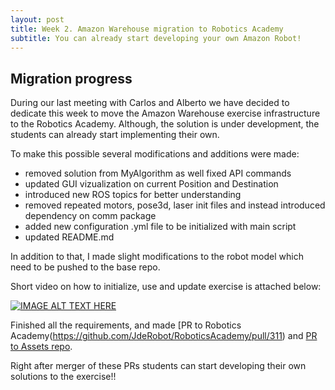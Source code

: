 ```yaml
---
layout: post
title: Week 2. Amazon Warehouse migration to Robotics Academy
subtitle: You can already start developing your own Amazon Robot!
---
```


## Migration progress

During our last meeting with Carlos and Alberto we have decided to dedicate this week to move the Amazon Warehouse exercise infrastructure to the Robotics Academy. Although, the solution is under development, the students can already start implementing their own.

To make this possible several modifications and additions were made:

* removed solution from MyAlgorithm as well fixed API commands
* updated GUI vizualization on current Position and Destination
* introduced new ROS topics for better understanding
* removed repeated motors, pose3d, laser init files and instead introduced dependency on comm package
* added new configuration .yml file to be initialized with main script
* updated README.md

In addition to that, I made slight modifications to the robot model which need to be pushed to the base repo.

Short video on how to initialize, use and update exercise is attached below:

[![IMAGE ALT TEXT HERE](https://img.youtube.com/vi/6wjy2oEKDD0/0.jpg)](https://youtu.be/6wjy2oEKDD0)

Finished all the requirements, and made [PR to Robotics Academy(https://github.com/JdeRobot/RoboticsAcademy/pull/311) and [PR to Assets repo](https://github.com/JdeRobot/assets/pull/21).

Right after merger of these PRs students can start developing their own solutions to the exercise!!